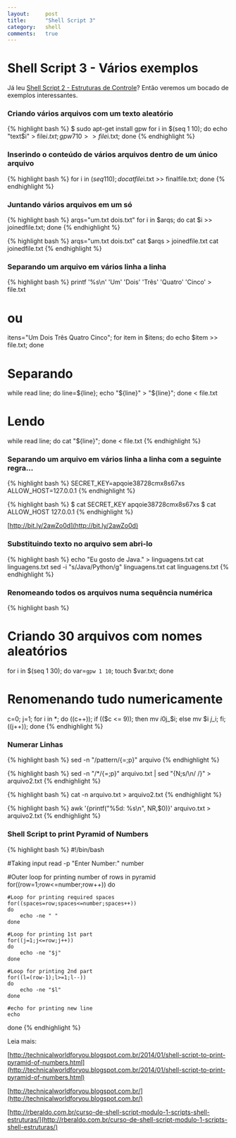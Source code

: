 ```yaml
---
layout:     post
title:      "Shell Script 3"
category:   shell
comments:   true
---
```


# Shell Script 3 - Vários exemplos

Já leu [Shell Script 2 - Estruturas de Controle][8]? Então veremos um bocado de exemplos interessantes.

### Criando vários arquivos com um texto aleatório

{% highlight bash %}
$ sudo apt-get install gpw
for i in $(seq 1 10); do echo "text$i" > file$i.txt; gpw 7 10 >> file$i.txt; done
{% endhighlight %}

### Inserindo o conteúdo de vários arquivos dentro de um único arquivo

{% highlight bash %}
for i in $(seq 1 10); do cat file$i.txt >> finalfile.txt; done
{% endhighlight %}


### Juntando vários arquivos em um só

{% highlight bash %}
arqs="um.txt dois.txt"
for i in $arqs; do cat $i >> joinedfile.txt; done
{% endhighlight %}

{% highlight bash %}
arqs="um.txt dois.txt"
cat $arqs > joinedfile.txt
cat joinedfile.txt
{% endhighlight %}


### Separando um arquivo em vários linha a linha

{% highlight bash %}
printf '%s\n' 'Um' 'Dois' 'Três' 'Quatro' 'Cinco' > file.txt
# ou
itens="Um Dois Três Quatro Cinco"; for item in $itens; do echo $item >> file.txt; done

# Separando
while read line; do line=${line}; echo "${line}" > "${line}"; done < file.txt

# Lendo
while read line; do cat "${line}"; done < file.txt
{% endhighlight %}


### Separando um arquivo em vários linha a linha com a seguinte regra...

{% highlight bash %}
SECRET_KEY=apqoie38728cmx8s67xs
ALLOW_HOST=127.0.0.1
{% endhighlight %}

{% highlight bash %}
$ cat SECRET_KEY
apqoie38728cmx8s67xs
$ cat ALLOW_HOST
127.0.0.1
{% endhighlight %}

[http://bit.ly/2awZo0d](http://bit.ly/2awZo0d)

### Substituindo texto no arquivo sem abri-lo

{% highlight bash %}
echo "Eu gosto de Java." > linguagens.txt
cat linguagens.txt
sed -i "s/Java/Python/g" linguagens.txt
cat linguagens.txt
{% endhighlight %}


### Renomeando todos os arquivos numa sequência numérica

{% highlight bash %}
# Criando 30 arquivos com nomes aleatórios
for i in $(seq 1 30); do var=`gpw 1 10`; touch $var.txt; done
# Renomenando tudo numericamente
c=0; j=1; for i in *; do ((c++)); if (($c <= 9)); then mv $i 0$j\_$i; else mv $i $j\_$i; fi; ((j++)); done
{% endhighlight %}


### Numerar Linhas

{% highlight bash %}
sed -n "/pattern/{=;p}" arquivo
{% endhighlight %}

{% highlight bash %}
sed -n "/*/{=;p}" arquivo.txt | sed "{N;s/\n/ /}" > arquivo2.txt
{% endhighlight %}

{% highlight bash %}
cat -n arquivo.txt > arquivo2.txt
{% endhighlight %}

{% highlight bash %}
awk '{printf("%5d: %s\n", NR,$0)}' arquivo.txt > arquivo2.txt
{% endhighlight %}


### Shell Script to print Pyramid of Numbers

{% highlight bash %}
#!/bin/bash

#Taking input
read -p "Enter Number:" number

#Outer loop for printing number of rows in pyramid
for((row=1;row<=number;row++))
do

    #Loop for printing required spaces
    for((spaces=row;spaces<=number;spaces++))
    do
        echo -ne " "
    done

    #Loop for printing 1st part
    for((j=1;j<=row;j++))
    do
        echo -ne "$j"
    done

    #Loop for printing 2nd part
    for((l=(row-1);l>=1;l--))
    do
        echo -ne "$l"
    done

    #echo for printing new line
    echo 
done
{% endhighlight %}

Leia mais:

[http://technicalworldforyou.blogspot.com.br/2014/01/shell-script-to-print-pyramid-of-numbers.html](http://technicalworldforyou.blogspot.com.br/2014/01/shell-script-to-print-pyramid-of-numbers.html)

[http://technicalworldforyou.blogspot.com.br/](http://technicalworldforyou.blogspot.com.br/)

[http://rberaldo.com.br/curso-de-shell-script-modulo-1-scripts-shell-estruturas/](http://rberaldo.com.br/curso-de-shell-script-modulo-1-scripts-shell-estruturas/)



[0]: http://aurelio.net/shell/canivete/
[1]: http://aurelio.net/
[2]: https://pt.wikipedia.org/wiki/Bash
[3]: http://aurelio.net/shell/canivete/#ferramentas
[4]: https://jneves.wordpress.com/2008/03/05/papo-de-botequim-parte-1/
[5]: http://wiki.softwarelivre.org/TWikiBar/WebHome
[6]: http://grandeportal.github.io/terminal/2016/alterando-o-prompt-do-terminal/
[7]: https://pt.wikipedia.org/wiki/Shell_script
[8]: http://grandeportal.github.io/shell/2016/shell-script2/